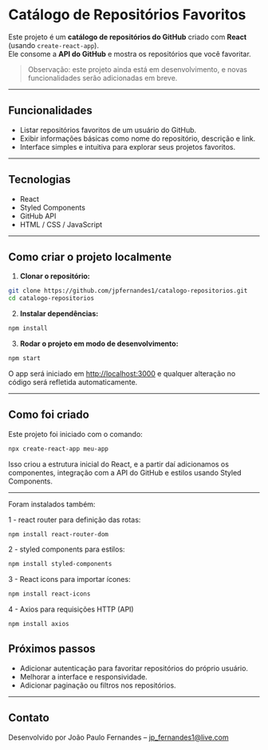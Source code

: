 # Catálogo de Repositórios Favoritos

Este projeto é um **catálogo de repositórios do GitHub** criado com **React** (usando `create-react-app`).  
Ele consome a **API do GitHub** e mostra os repositórios que você favoritar.  

> Observação: este projeto ainda está em desenvolvimento, e novas funcionalidades serão adicionadas em breve.

---

## Funcionalidades

- Listar repositórios favoritos de um usuário do GitHub.
- Exibir informações básicas como nome do repositório, descrição e link.
- Interface simples e intuitiva para explorar seus projetos favoritos.

---

## Tecnologias

- React
- Styled Components
- GitHub API
- HTML / CSS / JavaScript

---

## Como criar o projeto localmente

1. **Clonar o repositório:**

```bash
git clone https://github.com/jpfernandes1/catalogo-repositorios.git
cd catalogo-repositorios
```

2. **Instalar dependências:**

```bash
npm install
```

3. **Rodar o projeto em modo de desenvolvimento:**

```bash
npm start
```

O app será iniciado em [http://localhost:3000](http://localhost:3000) e qualquer alteração no código será refletida automaticamente.

---

## Como foi criado

Este projeto foi iniciado com o comando:

```bash
npx create-react-app meu-app
```

Isso criou a estrutura inicial do React, e a partir daí adicionamos os componentes, integração com a API do GitHub e estilos usando Styled Components.

---

Foram instalados também:

1 - react router para definição das rotas:

```bash
npm install react-router-dom
```

2 - styled components para estilos:

```bash
npm install styled-components
```

3 - React icons para importar ícones:

```bash
npm install react-icons
```

4 - Axios para requisições HTTP (API)

```bash
npm install axios
```

## Próximos passos

- Adicionar autenticação para favoritar repositórios do próprio usuário.
- Melhorar a interface e responsividade.
- Adicionar paginação ou filtros nos repositórios.

---

## Contato

Desenvolvido por João Paulo Fernandes – jp_fernandes1@live.com
